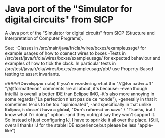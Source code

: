 # Java port of the "Simulator for digital circuits" from SICP
A Java port of the "Simulator for digital circuits" from SICP (Structure and Interpretation of Computer Programs).
 
See:
 -Classes in /src/main/java/fr/cla/wires/boxes/exampleusage/ for example usages of how to connect wires to boxes
 -Tests in /src/test/java/fr/cla/wires/boxes/exampleusage/ for expected behaviour and examples of how to tick the clock. In particular tests in /src/test/java/fr/cla/wires/boxes/exampleusage/pbt/ use Property-Based testing to assert invariants. 

#####(Developper note)
If you're wondering what the "//@formatter:off" "//@formatter:on" comments are all about, it's because: 
    -even though IntelliJ is overall a better IDE than Eclipse IMO,
    -it's also more annoying in some regards ("La perfection n'est pas de ce monde"),
         -generally in that it sometimes tends to be too "opinionated",
         -and specifically in that unlike Eclipse, 
            it doesn't have a global, "Don't reformat on save" / "Thanks, but I know what I'm doing" option.
         -and they outright say they won't support it.
So instead of just configuring IJ, I have to sprinkle it all over the place. (Still, overall thanks IJ for the stable IDE experience,but please be less "apple-like") 
